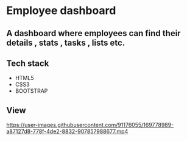 # Employee dashboard

## A dashboard where employees can find their details , stats , tasks , lists etc.
 
 ## Tech stack
 - HTML5
 - CSS3
 - BOOTSTRAP

 ## View
 
https://user-images.githubusercontent.com/91176055/169778989-a87127d8-778f-4de2-8832-907857988677.mp4
